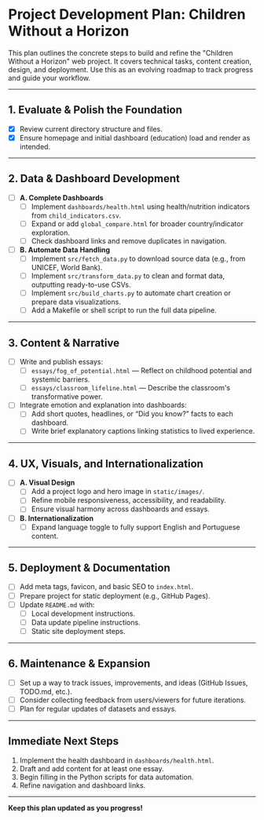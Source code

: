 # Project Development Plan: Children Without a Horizon

This plan outlines the concrete steps to build and refine the "Children Without a Horizon" web project. It covers technical tasks, content creation, design, and deployment. Use this as an evolving roadmap to track progress and guide your workflow.

---

## 1. Evaluate & Polish the Foundation

- [x] Review current directory structure and files.
- [x] Ensure homepage and initial dashboard (education) load and render as intended.

---

## 2. Data & Dashboard Development

- [ ] **A. Complete Dashboards**
  - [ ] Implement `dashboards/health.html` using health/nutrition indicators from `child_indicators.csv`.
  - [ ] Expand or add `global_compare.html` for broader country/indicator exploration.
  - [ ] Check dashboard links and remove duplicates in navigation.

- [ ] **B. Automate Data Handling**
  - [ ] Implement `src/fetch_data.py` to download source data (e.g., from UNICEF, World Bank).
  - [ ] Implement `src/transform_data.py` to clean and format data, outputting ready-to-use CSVs.
  - [ ] Implement `src/build_charts.py` to automate chart creation or prepare data visualizations.
  - [ ] Add a Makefile or shell script to run the full data pipeline.

---

## 3. Content & Narrative

- [ ] Write and publish essays:
  - [ ] `essays/fog_of_potential.html` — Reflect on childhood potential and systemic barriers.
  - [ ] `essays/classroom_lifeline.html` — Describe the classroom's transformative power.

- [ ] Integrate emotion and explanation into dashboards:
  - [ ] Add short quotes, headlines, or “Did you know?” facts to each dashboard.
  - [ ] Write brief explanatory captions linking statistics to lived experience.

---

## 4. UX, Visuals, and Internationalization

- [ ] **A. Visual Design**
  - [ ] Add a project logo and hero image in `static/images/`.
  - [ ] Refine mobile responsiveness, accessibility, and readability.
  - [ ] Ensure visual harmony across dashboards and essays.

- [ ] **B. Internationalization**
  - [ ] Expand language toggle to fully support English and Portuguese content.

---

## 5. Deployment & Documentation

- [ ] Add meta tags, favicon, and basic SEO to `index.html`.
- [ ] Prepare project for static deployment (e.g., GitHub Pages).
- [ ] Update `README.md` with:
  - [ ] Local development instructions.
  - [ ] Data update pipeline instructions.
  - [ ] Static site deployment steps.

---

## 6. Maintenance & Expansion

- [ ] Set up a way to track issues, improvements, and ideas (GitHub Issues, TODO.md, etc.).
- [ ] Consider collecting feedback from users/viewers for future iterations.
- [ ] Plan for regular updates of datasets and essays.

---

## Immediate Next Steps

1. Implement the health dashboard in `dashboards/health.html`.
2. Draft and add content for at least one essay.
3. Begin filling in the Python scripts for data automation.
4. Refine navigation and dashboard links.

---

**Keep this plan updated as you progress!**
